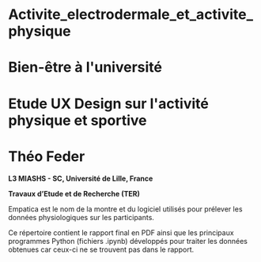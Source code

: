 # Activite_electrodermale_et_activite_physique
# Bien-être à l'université
# Etude UX Design sur l'activité physique et sportive
# Théo Feder
__L3 MIASHS - SC, Université de Lille, France__

__Travaux d’Etude et de Recherche (TER)__

Empatica est le nom de la montre et du logiciel utilisés pour prélever les données physiologiques sur les participants.

Ce répertoire contient le rapport final en PDF ainsi que les principaux programmes Python (fichiers .ipynb) développés pour traiter les données obtenues car ceux-ci ne se trouvent pas dans le rapport.
